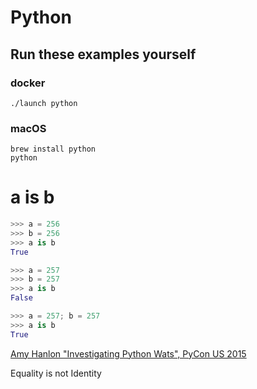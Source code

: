 # Python

## Run these examples yourself

### docker

```
./launch python
```

### macOS
```
brew install python
python
```


# a is b

```python
>>> a = 256
>>> b = 256
>>> a is b
True

>>> a = 257
>>> b = 257
>>> a is b
False

>>> a = 257; b = 257
>>> a is b
True
```

[Amy Hanlon "Investigating Python Wats", PyCon US 2015](www.youtube.com/watch?v=sH4XF6pKKmk)

Equality is not Identity
